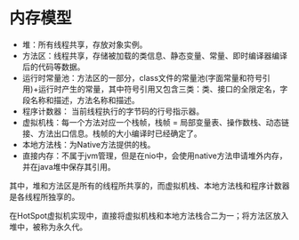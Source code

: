 # 内存模型

* 堆：所有线程共享，存放对象实例。
* 方法区：线程共享，存储被加载的类信息、静态变量、常量、即时编译器编译后的代码等数据。
* 运行时常量池：方法区的一部分，class文件的常量池(字面常量和符号引用)+运行时产生的常量，其中符号引用又包含三类：类、接口的全限定名，字段名称和描述，方法名称和描述。
* 程序计数器：  当前线程执行的字节码的行号指示器。
* 虚拟机栈：每一个方法对应一个栈帧，栈帧 = 局部变量表、操作数栈、动态链接、方法出口信息。栈帧的大小编译时已经确定了。
* 本地方法栈：为Native方法提供的栈。
* 直接内存：不属于jvm管理，但是在nio中，会使用native方法申请堆外内存，并在java堆中保存其引用。

其中，堆和方法区是所有的线程所共享的，而虚拟机栈、本地方法栈和程序计数器是各线程所独享的。

在HotSpot虚拟机实现中，直接将虚拟机栈和本地方法栈合二为一；将方法区放入堆中，被称为永久代。


